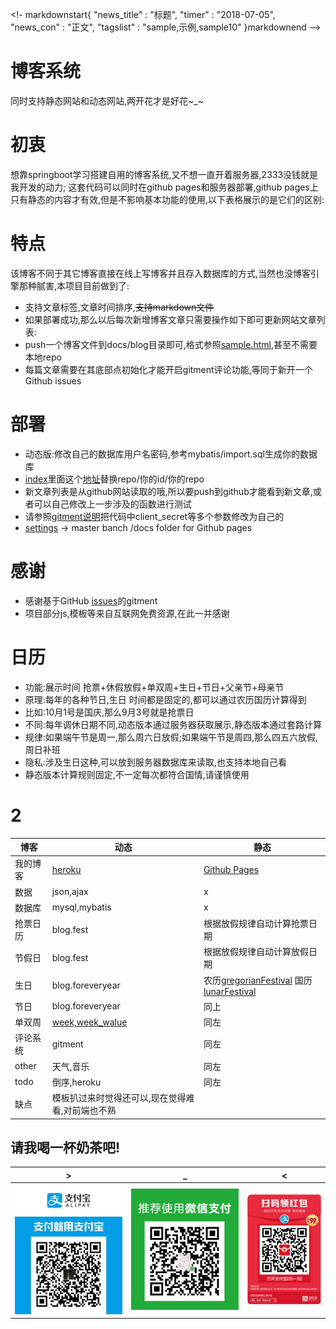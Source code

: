 <!- 
markdownstart{
    "news_title" : "标题", 
    "timer" : "2018-07-05", 
    "news_con" : "正文",
    "tagslist" : "sample,示例,sample10"
}markdownend
-->
# 博客系统
同时支持静态网站和动态网站,两开花才是好花~_~

# 初衷
想靠springboot学习搭建自用的博客系统,又不想一直开着服务器,2333没钱就是我开发的动力;
这套代码可以同时在github pages和服务器部署,github pages上只有静态的内容才有效,但是不影响基本功能的使用,以下表格展示的是它们的区别:

# 特点
该博客不同于其它博客直接在线上写博客并且存入数据库的方式,当然也没博客引擎那种腻害,本项目目前做到了:
- 支持文章标签,文章时间排序,~~支持markdown文件~~
- 如果部署成功,那么以后每次新增博客文章只需要操作如下即可更新网站文章列表:
- push一个博客文件到docs/blog目录即可,格式参照[sample.html](docs/blog/sample.html),甚至不需要本地repo
- 每篇文章需要在其底部点初始化才能开启gitment评论功能,等同于新开一个Github issues

# 部署
- 动态版:修改自己的数据库用户名密码,参考mybatis/import.sql生成你的数据库
- [index](docs/jsonlog/index.html)里面这个[地址](https://api.github.com/repos/jsonlog/myspringblog/contents/docs/blog)替换repo/你的id/你的repo
- 新文章列表是从github网站读取的哦,所以要push到github才能看到新文章,或者可以自己修改上一步涉及的函数进行测试
- 请参照[gitment说明](https://github.com/imsun/gitment)把代码中client_secret等多个参数修改为自己的
- [settings](https://github.com/jsonlog/myspringblog/settings) -> master banch /docs folder for Github pages

# 感谢
- 感谢基于GitHub [issues](https://github.com/jsonlog/myspringblog/issues)的gitment
- 项目部分js,模板等来自互联网免费资源,在此一并感谢

# 日历
- 功能:展示时间 抢票+休假放假+单双周+生日+节日+父亲节+母亲节 
- 原理:每年的各种节日,生日 时间都是固定的,都可以通过农历国历计算得到
- 比如:10月1号是国庆,那么9月3号就是抢票日
- 不同:每年调休日期不同,动态版本通过服务器获取展示,静态版本通过套路计算
- 规律:如果端午节是周一,那么周六日放假;如果端午节是周四,那么四五六放假,周日补班
- 隐私:涉及生日这种,可以放到服务器数据库来读取,也支持本地自己看
- 静态版本计算规则固定,不一定每次都符合国情,请谨慎使用

# 2
|博客|动态|静态|
|---|---|---|
|我的博客|[heroku](https://myspringblog.herokuapp.com/)|[Github Pages](https://jsonlog.github.io/myspringblog)|
|数据|json,ajax|x|
|数据库|mysql,mybatis|x|
|抢票日历|blog.fest|根据放假规律自动计算抢票日期|
|节假日|blog.fest|根据放假规律自动计算放假日期|
|生日|blog.foreveryear|农历[gregorianFestival](docs/js/calendar.js) 国历[lunarFestival](docs/js/calendar.js)|
|节日|blog.foreveryear|同上|
|单双周|[week,week_walue](docs/js/calendar.js)|同左|
|评论系统|gitment|同左|
|other|天气,音乐|同左|
|todo|倒序,heroku|同左|
|缺点|模板扒过来时觉得还可以,现在觉得难看,对前端也不熟||


## 请我喝一杯奶茶吧!
|\>|_|<|
|---|---|---|
|![image](docs/images/payali.jpg)|![image](docs/images/paywechat.jpg)|![image](docs/images/payredpacket.jpg)|
